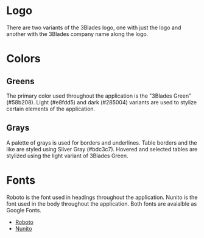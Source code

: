 # Logo

There are two variants of the 3Blades logo, one with just the logo and another with
the 3Blades company name along the logo.

# Colors

## Greens
The primary color used throughout the application is the "3Blades Green" (#58b208).
Light (#e8fdd5) and dark (#285004) variants are used to stylize certain elements of
the application.

## Grays
A palette of grays is used for borders and underlines. Table borders and the like
are styled using Silver Gray (#bdc3c7). Hovered and selected tables are stylized
using the light variant of 3Blades Green.

# Fonts
Roboto is the font used in headings throughout the application. Nunito is the
font used in the body throughout the application. Both fonts are avaialble as
Google Fonts.

- [Roboto](http://www.google.com/fonts/specimen/Roboto)
- [Nunito](http://www.google.com/fonts/specimen/Nunito)
